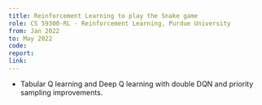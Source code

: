 ```yaml
---
title: Reinforcement Learning to play the Snake game
role: CS 59300-RL - Reinforcement Learning, Purdue University
from: Jan 2022
to: May 2022
code:
report:
link:
---
```

<ul>
<li>Tabular Q learning and Deep Q learning with double DQN and priority sampling improvements.</li>
</ul>